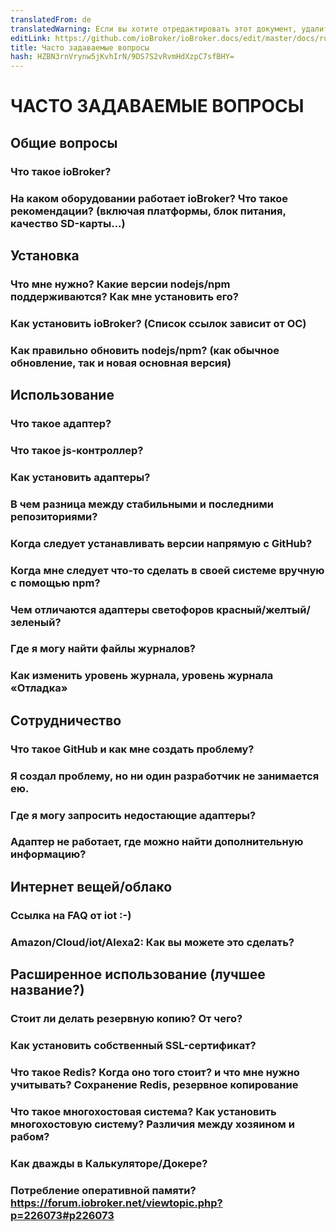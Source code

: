 ```yaml
---
translatedFrom: de
translatedWarning: Если вы хотите отредактировать этот документ, удалите поле «translationFrom», в противном случае этот документ будет снова автоматически переведен
editLink: https://github.com/ioBroker/ioBroker.docs/edit/master/docs/ru/faq/README.md
title: Часто задаваемые вопросы
hash: HZBN3rnVrynw5jKvhIrN/9DS7S2vRvmHdXzpC7sfBHY=
---
```

# ЧАСТО ЗАДАВАЕМЫЕ ВОПРОСЫ
## Общие вопросы
### Что такое ioBroker?
### На каком оборудовании работает ioBroker? Что такое рекомендации? (включая платформы, блок питания, качество SD-карты...)
## Установка
### Что мне нужно? Какие версии nodejs/npm поддерживаются? Как мне установить его?
### Как установить ioBroker? (Список ссылок зависит от ОС)
### Как правильно обновить nodejs/npm? (как обычное обновление, так и новая основная версия)
## Использование
### Что такое адаптер?
### Что такое js-контроллер?
### Как установить адаптеры?
### В чем разница между стабильными и последними репозиториями?
### Когда следует устанавливать версии напрямую с GitHub?
### Когда мне следует что-то сделать в своей системе вручную с помощью npm?
### Чем отличаются адаптеры светофоров красный/желтый/зеленый?
### Где я могу найти файлы журналов?
### Как изменить уровень журнала, уровень журнала «Отладка»
## Сотрудничество
### Что такое GitHub и как мне создать проблему?
### Я создал проблему, но ни один разработчик не занимается ею.
### Где я могу запросить недостающие адаптеры?
### Адаптер не работает, где можно найти дополнительную информацию?
## Интернет вещей/облако
### Ссылка на FAQ от iot :-)
### Amazon/Cloud/iot/Alexa2: Как вы можете это сделать?
## Расширенное использование (лучшее название?)
### Стоит ли делать резервную копию? От чего?
### Как установить собственный SSL-сертификат?
### Что такое Redis? Когда оно того стоит? и что мне нужно учитывать? Сохранение Redis, резервное копирование
### Что такое многохостовая система? Как установить многохостовую систему? Различия между хозяином и рабом?
### Как дважды в Калькуляторе/Докере?
### Потребление оперативной памяти? https://forum.iobroker.net/viewtopic.php?p=226073#p226073
